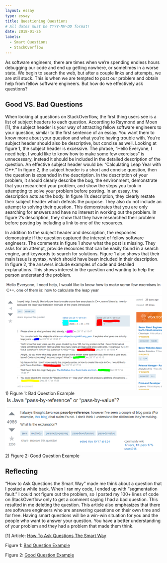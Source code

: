 ```yaml
---
layout: essay
type: essay
title: Questioning Questions
# All dates must be YYYY-MM-DD format!
date: 2018-01-25
labels:
  - Smart Questions
  - StackOverflow
---
```


As software engineers, there are times when we’re spending endless hours debugging our code and end up getting nowhere, or sometimes in a worse state. We begin to search the web, but after a couple links and attempts, we are still stuck. This is when we are tempted to post our problem and obtain help from fellow software engineers. But how do we effectively ask questions?

## Good VS. Bad Questions

When looking at questions on StackOverflow, the first thing users see is a list of subject headers to each question. According to Raymond and Moen [1], the subject header is your way of attracting fellow software engineers to your question, similar to the first sentence of an essay. You want them to know more about your question and what you’re having trouble with. You’re subject header should also be descriptive, but concise as well. Looking at figure 1, the subject header is excessive. The phrase, “Hello Everyone, I need help, I would like to know how to make some few exercises” is unnecessary, instead it should be included in the detailed description of the question. An effective subject header would be: “Calculating Leap Year with C++.” In figure 2, the subject header is a short and concise question, then the question is expanded in the description. In the description of your problem, it should clearly describe the bug, the environment, demonstrate that you researched your problem, and show the steps you took in attempting to solve your problem before posting. In an essay, the description acts as the body. In figure 1’s description, they clearly restate their subject header which defeats the purpose. They also do not include an attempt to solving their question. This demonstrates that you are only searching for answers and have no interest in working out the problem. In figure 2’s description, they show that they have researched their problem before posting by including a link to one of the resources. 

In addition to the subject header and description, the responses demonstrate if the question captured the interest of fellow software engineers. The comments in figure 1 show what the post is missing. They asks for an attempt, provide resources that can be easily found in a search engine, and keywords to search for solutions. Figure 1 also shows that their main issue is syntax, which should have been included in their description. In figure 2, the answers include examples of code and detailed explanations. This shows interest in the question and wanting to help the person understand the problem.  

<img class="ui medium right floated image" src="../images/BadQ.PNG"> 
<figcaption>1) Figure 1: Bad Question Example</figcaption>

<img class="ui medium right floated image" src="../images/GoodQ.PNG"> 
<figcaption>2) Figure 2: Good Question Example </figcaption>

## Reflecting 
“How to Ask Questions the Smart Way” made me think about a question that I posted a while back. When I ran my code, I ended up with “segmentation fault.” I could not figure out the problem, so I posted my 100+ lines of code on StackOverflow only to get a comment saying I had a bad question. This resulted in me deleting the question. This article also emphasizes that there are software engineers who are answering questions on their own time and for free. Having smart questions will be a win-win situation for you and the people who want to answer your question. You have a better understanding of your problem and they had a problem that made them think. 

[1] Article: <a href="http://www.catb.org/esr/faqs/smart-questions.html">How To Ask Questions The Smart Way</a>

Figure 1: <a href="https://stackoverflow.com/questions/48010181/hello-everyone-i-need-help-i-would-like-to-know-how-to-make-some-few-exercises">Bad Question Example</a>

Figure 2: <a href="https://stackoverflow.com/questions/40480/is-java-pass-by-reference-or-pass-by-value">Good Question Example</a>

